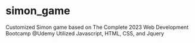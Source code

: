 # simon_game
Customized Simon game based on The Complete 2023 Web Development Bootcamp @Udemy
Utilized Javascript, HTML, CSS, and Jquery
